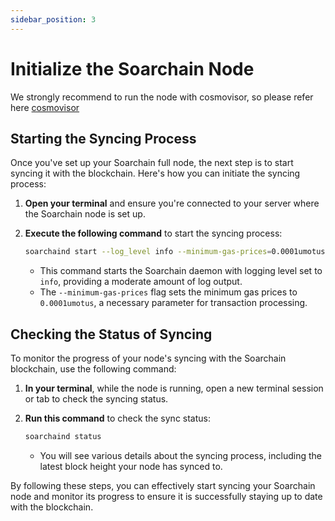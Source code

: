 ```yaml
---
sidebar_position: 3
---
```


# Initialize the Soarchain Node

We strongly recommend to run the node with cosmovisor, so please refer here ​[cosmovisor](https://docs.soarchain.com/Validator/Cosmovisor) 

## Starting the Syncing Process

Once you've set up your Soarchain full node, the next step is to start syncing it with the blockchain. Here's how you can initiate the syncing process:

1. **Open your terminal** and ensure you're connected to your server where the Soarchain node is set up.

2. **Execute the following command** to start the syncing process:

    ```bash
    soarchaind start --log_level info --minimum-gas-prices=0.0001umotus
    ```

    - This command starts the Soarchain daemon with logging level set to `info`, providing a moderate amount of log output.
    - The `--minimum-gas-prices` flag sets the minimum gas prices to `0.0001umotus`, a necessary parameter for transaction processing.

## Checking the Status of Syncing

To monitor the progress of your node's syncing with the Soarchain blockchain, use the following command:

1. **In your terminal**, while the node is running, open a new terminal session or tab to check the syncing status.

2. **Run this command** to check the sync status:

    ```bash
    soarchaind status 
    ```
    - You will see various details about the syncing process, including the latest block height your node has synced to.

By following these steps, you can effectively start syncing your Soarchain node and monitor its progress to ensure it is successfully staying up to date with the blockchain.